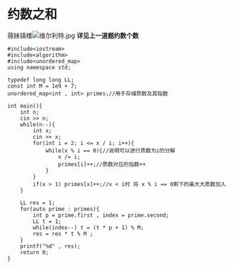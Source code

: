 [//]: # (打卡模板，上面预览按钮可以展示预览效果 ^^)
# 约数之和
薇妹镇楼![维尔利特.jpg](https://cdn.acwing.com/media/article/image/2024/03/25/352015_973d12e6ea-维尔利特.jpg) 
**详见上一道题约数个数**
```
#include<iostream>
#include<algorithm>
#include<unordered_map>
using namespace std;

typedef long long LL;
const int M = 1e9 + 7;
unordered_map<int , int> primes;//用于存储质数及其指数

int main(){
    int n;
    cin >> n;
    while(n--){
        int x;
        cin >> x;
        for(int i = 2; i <= x / i; i++){
            while(x % i == 0){//说明可以进行质数为i的分解
                x /= i;
                primes[i]++;//质数对应的指数++
            }
        }
        if(x > 1) primes[x]++;//x < i时 将 x % i == 0剩下的最大大质数加入
    }
    
    LL res = 1;
    for(auto prime : primes){
        int p = prime.first , index = prime.second;
        LL t = 1;
        while(index--) t = (t * p + 1) % M;
        res = res * t % M ;
    }
    printf("%d" , res);
    return 0;
}
```

